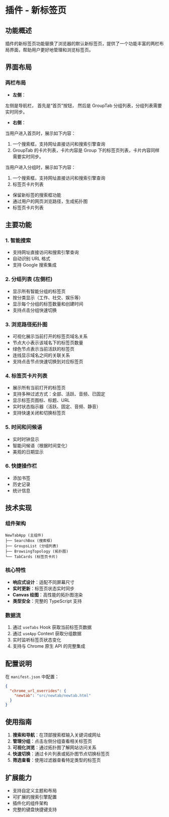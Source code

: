 # 插件 - 新标签页

## 功能概述

插件的新标签页功能替换了浏览器的默认新标签页，提供了一个功能丰富的两栏布局界面，帮助用户更好地管理和浏览标签页。

## 界面布局

### 两栏布局

- **左侧**：

左侧是导航栏，
首先是“首页”按钮，
然后是 GroupTab 分组列表，分组列表需要实时同步。

- **右侧**：

当用户进入首页时，展示如下内容：

1. 一个搜索框，支持网址直接访问和搜索引擎查询
2. GroupTab 的卡片列表，卡片内容是 Group 下的标签页列表，卡片内容同样需要实时同步。

当用户进入分组时，展示如下内容：

1. 一个搜索框，支持网址直接访问和搜索引擎查询
2. 标签页卡片列表

- 保留新标签的搜索框功能
- 通过用户的网页浏览路径，生成拓扑图
- 标签页卡片列表

## 主要功能

### 1. 智能搜索

- 支持网址直接访问和搜索引擎查询
- 自动识别 URL 格式
- 支持 Google 搜索集成

### 2. 分组列表 (左侧栏)

- 显示所有智能分组的标签页
- 按分类显示（工作、社交、娱乐等）
- 显示每个分组的标签数量和创建时间
- 支持点击分组快速切换

### 3. 浏览路径拓扑图

- 可视化展示当前打开的标签页域名关系
- 节点大小表示该域名下的标签页数量
- 绿色节点表示当前活跃的标签页
- 连线显示域名之间的关联关系
- 支持点击节点快速切换到对应标签页

### 4. 标签页卡片列表

- 展示所有当前打开的标签页
- 支持多种过滤方式：全部、活跃、音频、已固定
- 显示标签页图标、标题、URL
- 实时状态指示器（活跃、固定、音频、静音）
- 支持快速关闭和切换标签页

### 5. 时间和问候语

- 实时时钟显示
- 智能问候语（根据时间变化）
- 美观的日期显示

### 6. 快捷操作栏

- 添加书签
- 历史记录
- 统计信息

## 技术实现

### 组件架构

```
NewTabApp (主组件)
├── SearchBox (搜索框)
├── GroupsList (分组列表)
├── BrowsingTopology (拓扑图)
└── TabCards (标签页卡片)
```

### 核心特性

- **响应式设计**：适配不同屏幕尺寸
- **实时更新**：标签页状态实时同步
- **Canvas 绘图**：高性能的拓扑图渲染
- **类型安全**：完整的 TypeScript 支持

### 数据流

1. 通过 `useTabs` Hook 获取当前标签页数据
2. 通过 `useApp` Context 获取分组数据
3. 实时监听标签页状态变化
4. 支持与 Chrome 原生 API 的完整集成

## 配置说明

在 `manifest.json` 中配置：

```json
{
  "chrome_url_overrides": {
    "newtab": "src/newtab/newtab.html"
  }
}
```

## 使用指南

1. **搜索和导航**：在顶部搜索框输入关键词或网址
2. **管理分组**：点击左侧分组查看相关标签页
3. **可视化浏览**：通过拓扑图了解网站访问关系
4. **快速切换**：通过卡片列表或拓扑图节点切换标签页
5. **筛选查看**：使用过滤器查看特定类型的标签页

## 扩展能力

- 支持自定义主题和布局
- 可扩展的搜索引擎配置
- 插件化的组件架构
- 完整的键盘快捷键支持
